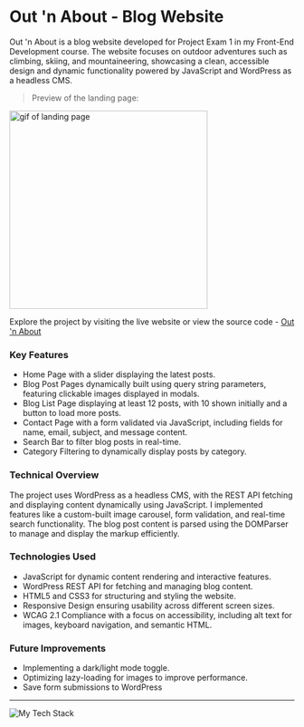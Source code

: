 # Out 'n About - Blog Website
Out 'n About is a blog website developed for Project Exam 1 in my Front-End Development course. 
The website focuses on outdoor adventures such as climbing, skiing, and mountaineering, showcasing a clean, accessible design and dynamic functionality powered by JavaScript and WordPress as a headless CMS.


> Preview of the landing page:
<p align="left"><img height="350px" src="https://github.com/user-attachments/assets/0b83b4a2-3beb-4030-90ea-fe12d550bc2c" alt="gif of landing page" /></p>

Explore the project by visiting the live website or view the source code - [Out 'n About](https://tmh-outnabout.netlify.app)

### Key Features
- Home Page with a slider displaying the latest posts.
- Blog Post Pages dynamically built using query string parameters, featuring clickable images displayed in modals.
- Blog List Page displaying at least 12 posts, with 10 shown initially and a button to load more posts.
- Contact Page with a form validated via JavaScript, including fields for name, email, subject, and message content.
- Search Bar to filter blog posts in real-time.
- Category Filtering to dynamically display posts by category.

### Technical Overview
The project uses WordPress as a headless CMS, with the REST API fetching and displaying content dynamically using JavaScript. 
I implemented features like a custom-built image carousel, form validation, and real-time search functionality. 
The blog post content is parsed using the DOMParser to manage and display the markup efficiently.

### Technologies Used
- JavaScript for dynamic content rendering and interactive features.
- WordPress REST API for fetching and managing blog content.
- HTML5 and CSS3 for structuring and styling the website.
- Responsive Design ensuring usability across different screen sizes.
- WCAG 2.1 Compliance with a focus on accessibility, including alt text for images, keyboard navigation, and semantic HTML.

### Future Improvements
- Implementing a dark/light mode toggle.
- Optimizing lazy-loading for images to improve performance.
- Save form submissions to WordPress


---

<p align="left" ><img src="https://github-readme-tech-stack.vercel.app/api/cards?lineCount=1&width=900&bg=%230D1117&badge=%23161B22&border=%2321262D&titleColor=%2358A6FF&line1=git%2CGit%2C40F8FF%3Bgithub%2CGitHub%2C40F8FF%3Bvisualstudiocode%2CVS+Code%2C40F8FF%3Bfigma%2CFigma%2C40F8FF%3Bhtml5%2CHTML%2C40F8FF%3Bcss3%2CCSS%2C40F8FF%3Bjavascript%2CJavaScript%2C40F8FF%3Bwordpress%2CWordPress%2C40F8FF" alt="My Tech Stack" /> </p>

